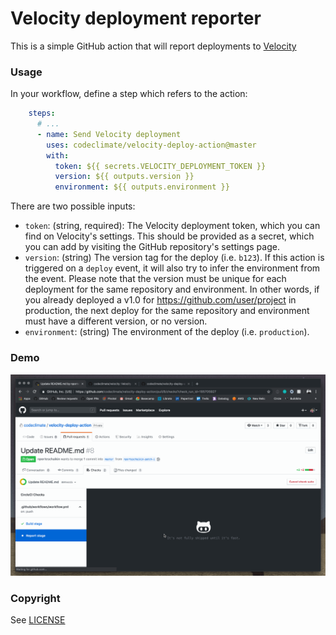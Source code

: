 # Velocity deployment reporter

This is a simple GitHub action that will report deployments to [Velocity](https://codeclimate.com/velocity)

### Usage

In your workflow, define a step which refers to the action:

```yml
    steps:
      # ...
      - name: Send Velocity deployment
        uses: codeclimate/velocity-deploy-action@master
        with:
          token: ${{ secrets.VELOCITY_DEPLOYMENT_TOKEN }}
          version: ${{ outputs.version }}
          environment: ${{ outputs.environment }}
```

There are two possible inputs:

- `token`: (string, required): The Velocity deployment token, which you can find on Velocity's settings. This should be provided as a secret, which you can add by visiting the GitHub repository's settings page.
- `version`: (string) The version tag for the deploy (i.e. `b123`). If this action is triggered on a `deploy` event, it will also try to infer the environment from the event. Please note that the version must be unique for each deployment for the same repository and environment. In other words, if you already deployed a v1.0 for https://github.com/user/project in production, the next deploy for the same repository and environment must have a different version, or no version.
- `environment`: (string) The environment of the deploy (i.e. `production`).

### Demo
![Demo](images/demo.gif)

### Copyright

See [LICENSE](LICENSE)
